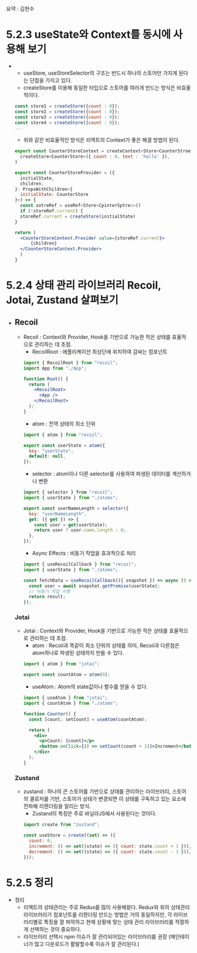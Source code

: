 요약 : 김현수

# 5.2.3 useState와 Context를 동시에 사용해 보기

- - useStore, useStoreSelector의 구조는 반드시 하나의 스토어만 가지게 된다는 단점을 가지고 있다.
  - createStore를 이용해 동일한 타입으로 스토어를 여러개 만드는 방식은 비효율적이다.
  ```jsx
  const store1 = createStore({count : 0});
  const store2 = createStore({count : 0});
  const store3 = createStore({count : 0});
  const store4 = createStore({count : 0});
  ...
  ```
  - 위와 같은 비효율적인 방식은 리액트의 Context가 좋은 해결 방법이 된다.
  ```jsx
  export const CounterStoreContext = createContext<Store<CounterStroe>>(
  	createStore<CounterStore>({ count : 0, text : 'hello' }),
  )

  export const CounterStoreProvider = ({
  	initialState,
  	children,
  }: PropsWithChildren<{
  	initialState: CounterStore
  }>) => {
  	const sotreRef = useRef<Store<CpinterSptre>>()
  	if (!storeRef.current) {
  	storeRef.current = createStore(initialState)
  }

  return (
  	<CounterStoreContext.Provider value={storeRef.current}>
  		{children}
  	</CounterStoreContext.Provider>
  	)
  }
  ```

# 5.2.4 상태 관리 라이브러리 Recoil, Jotai, Zustand 살펴보기

- ## Recoil
  - Recoil : Context와 Provider, Hook을 기반으로 가능한 작은 상태를 효율적으로 관리하는 데 초점.
    - RecoilRoot : 애플리케이션 최상단에 위치하여 감싸는 컴포넌트
    ```jsx
    import { RecoilRoot } from "recoil";
    import App from "./App";

    function Root() {
      return (
        <RecoilRoot>
          <App />
        </RecoilRoot>
      );
    }
    ```
    - atom : 전역 상태의 최소 단위
    ```jsx
    import { atom } from "recoil";

    export const userState = atom({
      key: "userState",
      default: null,
    });
    ```
    - selector : atom이나 다른 selector를 사용하여 파생된 데이터를 계산하거나 변환
    ```jsx
    import { selector } from "recoil";
    import { userState } from "./atoms";

    export const userNameLength = selector({
      key: "userNameLength",
      get: ({ get }) => {
        const user = get(userState);
        return user ? user.name.length : 0;
      },
    });
    ```
    - Async Effects : 비동기 작업을 효과적으로 처리
    ```jsx
    import { useRecoilCallback } from "recoil";
    import { userState } from "./atoms";

    const fetchData = useRecoilCallback(({ snapshot }) => async () => {
      const user = await snapshot.getPromise(userState);
      // 비동기 작업 수행
      return result;
    });
    ```
  ### Jotai
  - Jotai : Context와 Provider, Hook을 기반으로 가능한 작은 상태를 효율적으로 관리하는 데 초점.
    - atom : Recoil과 똑같이 최소 단위의 상태를 의미, Recoil과 다른점은 atom하나로 파생된 상태까지 만들 수 있다.
    ```jsx
    import { atom } from "jotai";

    export const countAtom = atom(0);
    ```
    - useAtom : Atom의 state값이나 함수를 얻을 수 있다.
    ```jsx
    import { useAtom } from "jotai";
    import { countAtom } from "./atoms";

    function Counter() {
      const [count, setCount] = useAtom(countAtom);

      return (
        <div>
          <p>Count: {count}</p>
          <button onClick={() => setCount(count + 1)}>Increment</button>
        </div>
      );
    }
    ```
  ### Zustand
  - zustand : 하나의 큰 스토어를 기반으로 상태를 관리하는 라이브러리, 스토어의 클로저를 기반, 스토어가 상태가 변경되면 이 상태를 구독하고 있는 요소에 전파해 리렌더링을 알리는 방식.
    - Zustand의 특징은 주로 바닐라JS에서 사용된다는 것이다.
    ```jsx
    import create from "zustand";

    const useStore = create((set) => ({
      count: 0,
      increment: () => set((state) => ({ count: state.count + 1 })),
      decrement: () => set((state) => ({ count: state.count - 1 })),
    }));
    ```

# 5.2.5 정리

- 정리
  - 리액트의 상태관리는 주로 Redux를 많이 사용해왔다. Redux와 위의 상태관리 라이브러리가 컴포넌트를 리렌더링 만드는 방법은 거의 동일하지만, 각 라이브러리별로 특징을 잘 파악하고 현재 상황에 맞는 상태 관리 라이브러리를 적절하게 선택하는 것이 중요하다.
  - 라이브러리 선택시 npm 이슈가 잘 관리되어있는 라이브러리를 권장 (메인테이너가 많고 다운로드가 활발할수록 이슈가 잘 관리된다.)
